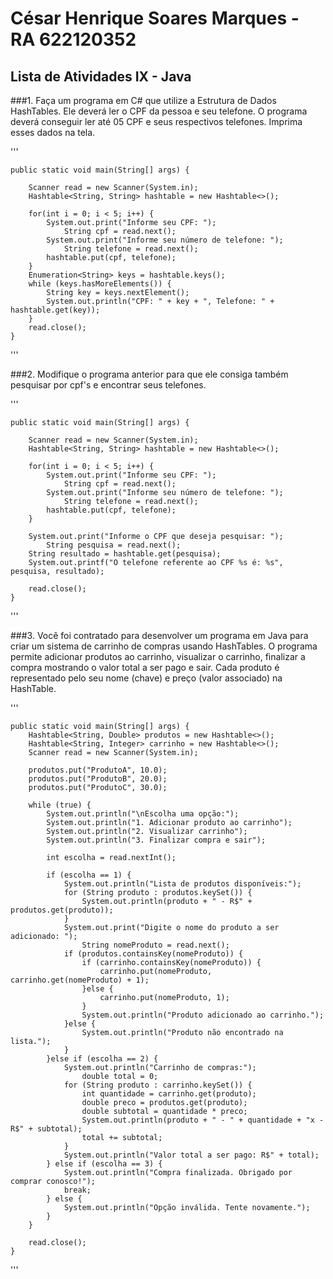 # César Henrique Soares Marques - RA 622120352

## Lista de Atividades IX - Java

###1. Faça um programa em C# que utilize a Estrutura de Dados HashTables. Ele deverá ler o CPF da pessoa e seu telefone. O programa deverá conseguir ler até 05 CPF e seus respectivos telefones. Imprima esses dados na tela.

'''
	
	public static void main(String[] args) {
		
		Scanner read = new Scanner(System.in);
		Hashtable<String, String> hashtable = new Hashtable<>();
		
		for(int i = 0; i < 5; i++) {
			System.out.print("Informe seu CPF: ");
				String cpf = read.next();
			System.out.print("Informe seu número de telefone: ");
				String telefone = read.next();
			hashtable.put(cpf, telefone);
		}
		Enumeration<String> keys = hashtable.keys();
		while (keys.hasMoreElements()) {
            String key = keys.nextElement();
            System.out.println("CPF: " + key + ", Telefone: " + hashtable.get(key));
        }
		read.close();
	}
 
'''

###2. Modifique o programa anterior para que ele consiga também pesquisar por cpf's e encontrar seus telefones.

'''
	
	public static void main(String[] args) {
		
		Scanner read = new Scanner(System.in);
		Hashtable<String, String> hashtable = new Hashtable<>();
		
		for(int i = 0; i < 5; i++) {
			System.out.print("Informe seu CPF: ");
				String cpf = read.next();
			System.out.print("Informe seu número de telefone: ");
				String telefone = read.next();
			hashtable.put(cpf, telefone);
		}
		
		System.out.print("Informe o CPF que deseja pesquisar: ");
			String pesquisa = read.next();
		String resultado = hashtable.get(pesquisa);
		System.out.printf("O telefone referente ao CPF %s é: %s", pesquisa, resultado);
		
		read.close();
	}

'''

###3. Você foi contratado para desenvolver um programa em Java para criar um sistema de carrinho de compras usando HashTables. O programa permite adicionar produtos ao carrinho, visualizar o carrinho, finalizar a compra mostrando o valor total a ser pago e sair. Cada produto é representado pelo seu nome (chave) e preço (valor associado) na HashTable.

'''
	
	public static void main(String[] args) {
        Hashtable<String, Double> produtos = new Hashtable<>();
        Hashtable<String, Integer> carrinho = new Hashtable<>();
        Scanner read = new Scanner(System.in);
        
        produtos.put("ProdutoA", 10.0);
        produtos.put("ProdutoB", 20.0);
        produtos.put("ProdutoC", 30.0);

        while (true) {
            System.out.println("\nEscolha uma opção:");
            System.out.println("1. Adicionar produto ao carrinho");
            System.out.println("2. Visualizar carrinho");
            System.out.println("3. Finalizar compra e sair");
            
            int escolha = read.nextInt();
            
            if (escolha == 1) {
                System.out.println("Lista de produtos disponíveis:");
                for (String produto : produtos.keySet()) {
                    System.out.println(produto + " - R$" + produtos.get(produto));
                }
                System.out.print("Digite o nome do produto a ser adicionado: ");
                	String nomeProduto = read.next();
                if (produtos.containsKey(nomeProduto)) {
                    if (carrinho.containsKey(nomeProduto)) {
                        carrinho.put(nomeProduto, carrinho.get(nomeProduto) + 1);
                    }else {
                        carrinho.put(nomeProduto, 1);
                    }
                    System.out.println("Produto adicionado ao carrinho.");
                }else {
                    System.out.println("Produto não encontrado na lista.");
                }
            }else if (escolha == 2) {
                System.out.println("Carrinho de compras:");
                	double total = 0;
                for (String produto : carrinho.keySet()) {
                    int quantidade = carrinho.get(produto);
                    double preco = produtos.get(produto);
                    double subtotal = quantidade * preco;
                    System.out.println(produto + " - " + quantidade + "x - R$" + subtotal);
                    total += subtotal;
                }
                System.out.println("Valor total a ser pago: R$" + total);
            } else if (escolha == 3) {
                System.out.println("Compra finalizada. Obrigado por comprar conosco!");
                break;
            } else {
                System.out.println("Opção inválida. Tente novamente.");
            }
        }
        
        read.close();
    }

'''
